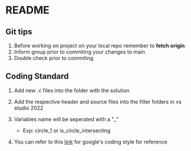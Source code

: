 # README

## Git tips 

1. Before working on project on your local repo remember to **fetch origin**
2. Inform group prior to commiting your changes to main
3. Double check prior to commiting

## Coding Standard

1. Add new .c files into the folder with the solution

2. Add the respective header and source files into the filter folders in vs studio 2022

3. Variables name will be seperated with a "_"
    - Exp: circle_1 or is_circle_intersecting

4. You can refer to this [link](https://google.github.io/styleguide/javaguide.html#s4.1-braces) for google's coding style for reference
